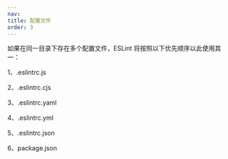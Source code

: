 ```yaml
---
nav:
title: 配置文件
order: 3
---
```


如果在同一目录下存在多个配置文件，ESLint 将按照以下优先顺序以此使用其一：

1、.eslintrc.js

2、.eslintrc.cjs

3、.eslintrc.yaml

4、.eslintrc.yml

5、.eslintrc.json

6、package.json
